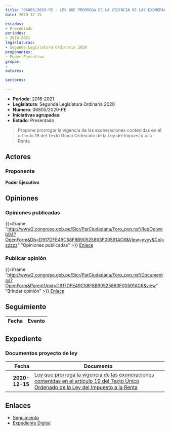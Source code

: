 ```yaml
---
title: "06805/2020-PE - LEY QUE PRORROGA DE LA VIGENCIA DE LAS EXONERACIONES CONTENIDAS EN EL ARTÍCULO 19 DEL TEXTO ÚNICO ORDENADO DE LA LEY DEL IMPUESTO A LA RENTA"
date: 2020-12-15

estados:
- Presentado
periodos:
- 2016-2021
legislaturas:
- Segunda Legislatura Ordinaria 2020
proponentes:
- Poder Ejecutivo
grupos:
- 
autores:

sectores:

---
```

- **Periodo**: 2016-2021
- **Legislatura**: Segunda Legislatura Ordinaria 2020
- **Número**: 06805/2020-PE
- **Iniciativas agrupadas**: 
- **Estado**: Presentado

> Propone prorrogar la vigencia de las exoneraciones contenidas en el artículo 19 del Texto Único Ordenado de la Ley del Impuesto a la Renta


## Actores

### Proponente

**Poder Ejecutivo**

## Opiniones

### Opiniones publicadas

{{<iframe "http://www2.congreso.gob.pe/Sicr/ParCiudadana/Foro_pvp.nsf/RepOpiweb04?OpenForm&Db=D917DFE49C58F8B90525863F00591AC6&View=yyyy&Col=zzzzz" "Opiniones publicadas" >}}
[Enlace](http://www2.congreso.gob.pe/Sicr/ParCiudadana/Foro_pvp.nsf/RepOpiweb04?OpenForm&Db=D917DFE49C58F8B90525863F00591AC6&View=yyyy&Col=zzzzz)

### Publicar opinión

{{<iframe "http://www2.congreso.gob.pe/Sicr/ParCiudadana/Foro_pvp.nsf/Documentos?OpenForm&ParentUnid=D917DFE49C58F8B90525863F00591AC6&view" "Brindar opinión" >}}
[Enlace](http://www2.congreso.gob.pe/Sicr/ParCiudadana/Foro_pvp.nsf/Documentos?OpenForm&ParentUnid=D917DFE49C58F8B90525863F00591AC6&view)


## Seguimiento

| Fecha | Evento |
|------:|--------|


## Expediente

### Documentos proyecto de ley

| Fecha | Documento |
|------:|-----------|
| **2020-12-15** | [Ley que prorroga la vigencia de las exoneraciones contenidas en el artículo 19 del Texto Único Ordenado de la Ley del Impuesto a la Renta](http://www.leyes.congreso.gob.pe/Documentos/2016_2021/Proyectos_de_Ley_y_de_Resoluciones_Legislativas/PL06805-20201215.pdf) |

## Enlaces

- [Seguimiento](http://www2.congreso.gob.pe/Sicr/TraDocEstProc/CLProLey2016.nsf/f7fff46988ca05b1052578e100829cc7/77004de1701d4c4c0525863f005e9fc7?OpenDocument)
- [Expediente Digital](http://www2.congreso.gob.pe/Sicr/TraDocEstProc/Expvirt_2011.nsf/visbusqptramdoc1621/06805?opendocument)

